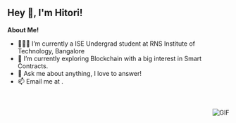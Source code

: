 <h2 title="hehehe"> Hey 👋, I'm Hitori!</h2>

**About Me!**

- 👨🏽‍💻 I’m currently a ISE Undergrad student at RNS Institute of Technology, Bangalore
- 🌱 I’m currently exploring Blockchain with a big interest in Smart Contracts. 
- 💬 Ask me about anything, I love to answer!
- 📫 Email me at []().




<br />
<br />


 

  <img align="right" alt="GIF" src="https://media.giphy.com/media/LmNwrBhejkK9EFP504/giphy.gif" />
